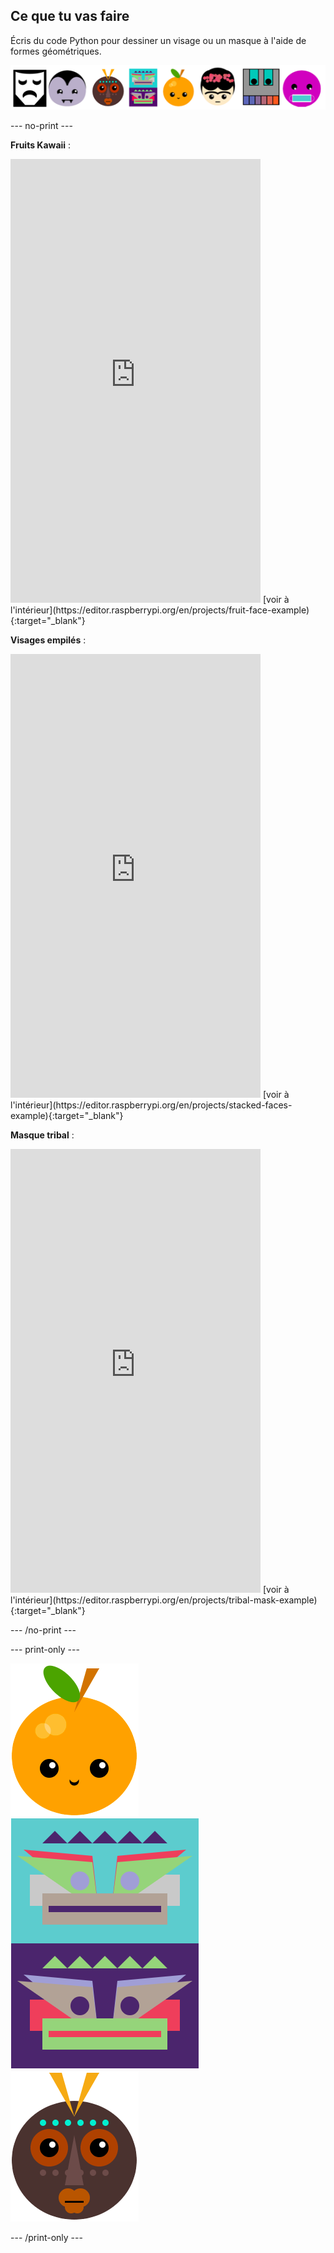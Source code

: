 ## Ce que tu vas faire

Écris du code Python pour dessiner un visage ou un masque à l'aide de formes géométriques.

![Exemples de visages différents.](images/strip.png)

--- no-print ---

**Fruits Kawaii** :
<iframe src="https://editor.raspberrypi.org/en/embed/viewer/fruit-face-example" width="400" height="710" frameborder="0" marginwidth="0" marginheight="0" allowfullscreen>
</iframe> [voir à l'intérieur](https://editor.raspberrypi.org/en/projects/fruit-face-example){:target="_blank"}

**Visages empilés** :
<iframe src="https://editor.raspberrypi.org/en/embed/viewer/stacked-faces-example" width="400" height="710" frameborder="0" marginwidth="0" marginheight="0" allowfullscreen>
</iframe> [voir à l'intérieur](https://editor.raspberrypi.org/en/projects/stacked-faces-example){:target="_blank"}

**Masque tribal** :
<iframe src="https://editor.raspberrypi.org/en/embed/viewer/tribal-mask-example" width="400" height="710" frameborder="0" marginwidth="0" marginheight="0" allowfullscreen>
</iframe> [voir à l'intérieur](https://editor.raspberrypi.org/en/projects/tribal-mask-example){:target="_blank"}

--- /no-print ---

--- print-only ---

![La zone de sortie du projet Fruit Kawaii.](images/smile.png) ![La zone de sortie du projet Visages empilés.](images/stacked.png) ![La zone de sortie du projet Masque tribal.](images/tribal.png)

--- /print-only ---

